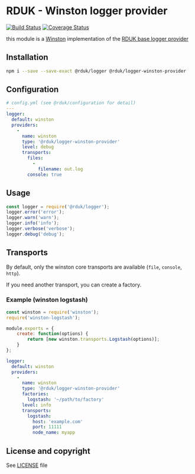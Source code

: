 # RDUK - Winston logger provider

[![Build Status](https://travis-ci.org/rd-uk/rduk-logger-winston-provider.svg?branch=master)](https://travis-ci.org/rd-uk/rduk-logger-winston-provider)
[![Coverage Status](https://coveralls.io/repos/github/rd-uk/rduk-logger-winston-provider/badge.svg?branch=master)](https://coveralls.io/github/rd-uk/rduk-logger-winston-provider?branch=master)


this module is a [Winston](https://www.npmjs.com/package/winston) implementation of the [RDUK base logger provider](https://www.npmjs.com/package/@rduk/logger)

## Installation

```sh
npm i --save --save-exact @rduk/logger @rduk/logger-winston-provider
```

## Configuration

```yaml
# config.yml (see @rduk/configuration for detail)
---
logger:
  default: winston
  providers:
    -
      name: winston
      type: '@rduk/logger-winston-provider'
      level: debug
      transports:
        files:
          - 
            filename: out.log
        console: true
```

## Usage

```js
const logger = require('@rduk/logger');
logger.error('error'); 
logger.warn('warn'); 
logger.info('info'); 
logger.verbose('verbose'); 
logger.debug('debug'); 
```

## Transports
By default, only the winston core transports are available (`file`, `console`, `http`).

If you need another transport, you can create a factory.

### Example (winston logstash)

```js
const winston = require('winston');
require('winston-logstash');

module.exports = {
    create: function(options) {
        return [new winston.transports.Logstash(options)];
    }
};
```

```yaml
logger:
  default: winston
  providers:
    -
      name: winston
      type: '@rduk/logger-winston-provider'
      factories:
        logstash: '~/path/to/factory'
      level: info
      transports:
        logstash:
          host: 'example.com'
          port: 11111
          node_name: myapp
```

## License and copyright

See [LICENSE](LICENSE) file